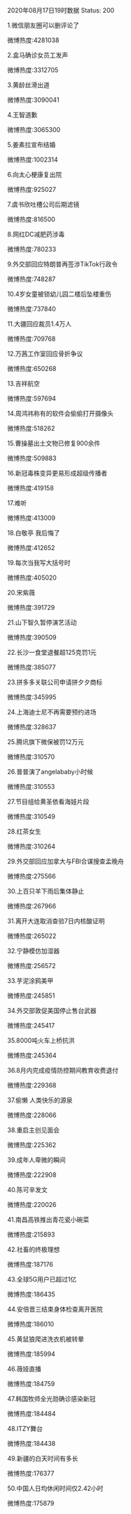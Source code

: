 2020年08月17日19时数据
Status: 200

1.微信朋友圈可以删评论了

微博热度:4281038

2.盒马确诊女员工发声

微博热度:3312705

3.黄龄丝滑出道

微博热度:3090041

4.王智道歉

微博热度:3065300

5.姜素拉宣布结婚

微博热度:1002314

6.向太心梗康复出院

微博热度:925027

7.虞书欣吐槽公司后期滤镜

微博热度:816500

8.网红DC减肥药涉毒

微博热度:780233

9.外交部回应特朗普再签涉TikTok行政令

微博热度:748287

10.4岁女童被锁幼儿园二楼后坠楼重伤

微博热度:737840

11.大疆回应裁员1.4万人

微博热度:709768

12.万茜工作室回应骨折争议

微博热度:650268

13.吉祥航空

微博热度:597694

14.周鸿祎称有的软件会偷偷打开摄像头

微博热度:518262

15.曹操墓出土文物已修复900余件

微博热度:509883

16.新冠毒株变异更易形成超级传播者

微博热度:419158

17.难听

微博热度:413009

18.白敬亭 我后悔了

微博热度:412652

19.每次当我写大括号时

微博热度:405020

20.宋紫薇

微博热度:391729

21.山下智久暂停演艺活动

微博热度:390509

22.长沙一食堂退餐超125克罚1元

微博热度:385077

23.拼多多关联公司申请拼夕夕商标

微博热度:345995

24.上海迪士尼不再需要预约进场

微博热度:328637

25.腾讯旗下微保被罚12万元

微博热度:310570

26.普普演了angelababy小时候

微博热度:310553

27.节目组给黄圣依看海娃片段

微博热度:310549

28.红茶女生

微博热度:310264

29.外交部回应加拿大与FBI合谋搜查孟晚舟

微博热度:275566

30.上百只羊下雨后集体静止

微博热度:267966

31.离开大连取消查验7日内核酸证明

微博热度:265022

32.宁静模仿加湿器

微博热度:256572

33.芋泥涂鸦美甲

微博热度:245851

34.外交部敦促美国停止售台武器

微博热度:245417

35.8000吨火车上桥抗洪

微博热度:245364

36.8月内完成疫情防控期间教育收费退付

微博热度:229368

37.偷懒 人类快乐的源泉

微博热度:228066

38.重启主创见面会

微博热度:225362

39.成年人卑微的瞬间

微博热度:222908

40.陈可辛发文

微博热度:220026

41.南昌高铁推出青花瓷小碗菜

微博热度:215893

42.社畜的终极理想

微博热度:187176

43.全球5G用户已超过1亿

微博热度:186435

44.安倍晋三结束身体检查离开医院

微博热度:186010

45.黄鼠狼爬进洗衣机被转晕

微博热度:185994

46.薇娅直播

微博热度:184759

47.韩国牧师全光勋确诊感染新冠

微博热度:184484

48.ITZY舞台

微博热度:184438

49.新疆的白天时间有多长

微博热度:176377

50.中国人日均休闲时间仅2.42小时

微博热度:175879

